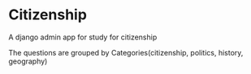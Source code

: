 # Citizenship
A django admin app for study for citizenship

The questions are grouped by Categories(citizenship, politics, history, geography)
